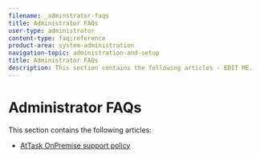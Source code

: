 ```yaml
---
filename: _adminstrator-faqs
title: Administrator FAQs
user-type: administrator
content-type: faq;reference
product-area: system-administration
navigation-topic: administration-and-setup
title: Administrator FAQs
description: This section contains the following articles - EDIT ME.
---
```


# Administrator FAQs

This section contains the following articles:

* [AtTask OnPremise support policy](../../administration-and-setup/administrator-faqs/attask-onpremise-support-policy.md)

  <!--
  <li data-mc-conditions="QuicksilverOrClassic.Draft mode"><a href="../../administration-and-setup/administrator-faqs/migrate-to-another-cluster.md" class="MCXref xref" xrefformat="{para}">Migrating to another cluster</a> </li>
  -->

